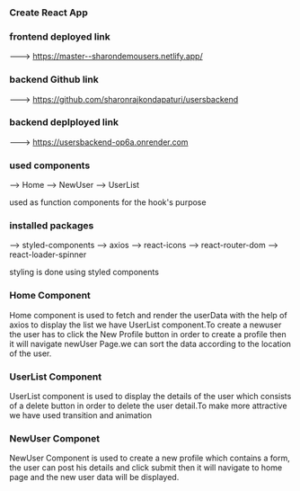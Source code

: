 ### Create React App

### frontend deployed link 
 ---> https://master--sharondemousers.netlify.app/

### backend Github link
 ---> https://github.com/sharonrajkondapaturi/usersbackend

### backend deplployed link
 ---> https://usersbackend-op6a.onrender.com

### used components

 --> Home 
 --> NewUser 
 --> UserList

used as function components for the hook's purpose

### installed packages

--> styled-components
--> axios
--> react-icons
--> react-router-dom
--> react-loader-spinner

styling is done using styled components

### Home Component 
Home component is used to fetch and render the userData with the help of axios to display the list we have UserList component.To create a newuser the user has to click the New Profile button in order to create a profile then it will navigate newUser Page.we can sort the data according to the location of the user.

### UserList Component
UserList component is used to display the details of the user which consists of a delete button in order to delete the user detail.To make more attractive we have used transition and animation

### NewUser Componet
NewUser Component is used to create a new profile which contains a form, the user can post his details and click submit then it will navigate to home page and the new user data will be displayed.
